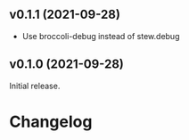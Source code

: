 ## v0.1.1 (2021-09-28)

- Use broccoli-debug instead of stew.debug


## v0.1.0 (2021-09-28)

Initial release.



# Changelog
